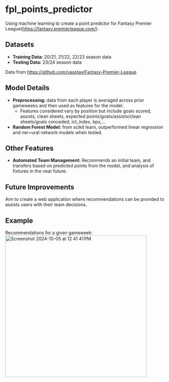 # fpl_points_predictor
Using machine learning to create a point predictor for Fantasy Premier League(https://fantasy.premierleague.com/). 

## Datasets
- **Training Data:** 20/21, 21/22, 22/23 season data
- **Testing Data:** 23/24 season data

Data from https://github.com/vaastav/Fantasy-Premier-League.

## Model Details
- **Preprocessing:** data from each player is averaged across prior gameweeks and then used as features for the model.
  - Features considered vary by position but include goals scored, assists, clean sheets, expected points/goals/assists/clean sheets/goals conceded, ict_index, bps,...
- **Random Forest Model:** from scikit learn, outperformed linear regression and ner=ural network models when tested.

## Other Features
- **Automated Team Management:** Recommends an initial team, and transfers based on predicted points from the model, and analysis of fixtures in the near future.

## Future Improvements
Aim to create a web application where recommendations can be provided to assists users with their team decisions.

## Example
Recommendations for a given gameweek:
<img width="448" alt="Screenshot 2024-10-05 at 12 41 41 PM" src="https://github.com/user-attachments/assets/a6e985b9-d308-4fff-81a1-4d59a6d30d52">



